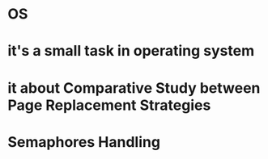 # OS
# it's a small task in operating system 
# it about Comparative Study between Page Replacement Strategies
# Semaphores Handling
